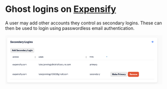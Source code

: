 # Ghost logins on [Expensify](https://www.expensify.com/)

A user may add other accounts they control as secondary logins. These can then be used to login using passwordless email authentication.

![Alt text](expensify_secondary_logins.png)
